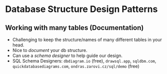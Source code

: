# Database Structure Design Patterns

## Working with many tables (Documentation)

- Challenging to keep the structure/names of many different tables in your head.
- Nice to *document* your db structure.
- Can use a *schema designer* to help guide our design.
- SQL Schema Designers: `dbdiagram.io` (free), `drawsql.app`, `sqldbm.com`, `quickdatabasediagrams.com`, `ondras.zarovi.cz/sql/demo` (free)

